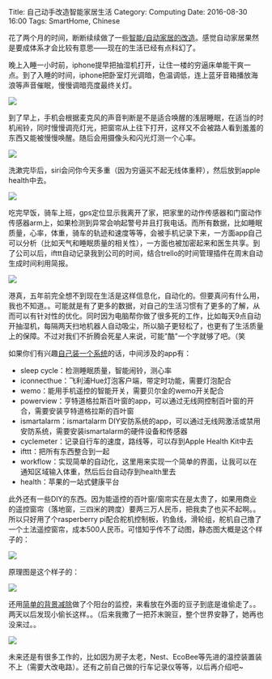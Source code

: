Title: 自己动手改造智能家居生活
Category: Computing
Date: 2016-08-30 16:00
Tags: SmartHome, Chinese

花了两个月的时间，断断续续做了一些[智能/自动家居的改造](/smart-home-lighting-control.html)。感觉自动家居果然是要成体系才会比较有意思——现在的生活已经有点科幻了。

晚上入睡一小时前，iphone提早把抽湿机打开，让住一楼的穷逼床单能干爽一点。到了入睡的时间，iphone把卧室灯光调暗，色温调低，连上蓝牙音箱播放海浪等声音催眠，慢慢调暗亮度最终关灯。

<img style="max-width: 640px" src="/images/smarthome_1.jpg" />

到了早上，手机会根据麦克风的声音判断是不是适合唤醒的浅层睡眠，在适当的时机闹铃，同时慢慢调亮灯光，把窗帘从上往下打开，这样又不会被路人看到羞羞的东西又能被慢慢唤醒。随后会用摄像头和闪光灯测一个心率。

<img style="max-width: 640px" src="/images/smarthome_2.jpg" />

洗漱完毕后，siri会问你今天多重（因为穷逼买不起无线体重秤），然后放到apple health中去。

<img style="max-width: 640px" src="/images/smarthome_3.jpg" />

吃完早饭，骑车上班，gps定位显示我离开了家，把家里的动作传感器和门窗动作传感器arm上，如果检测到异常会响起警号并且打我电话。而所有数据，比如睡眠质量，心率，体重，骑车的轨迹和速度等等，会被手机记录下来，一方面app自己可以分析（比如天气和睡眠质量的相关性），一方面也被加密起来和医生共享。到了公司以后，ifttt自动记录我到公司的时间，结合trello的时间管理插件在周末自动生成时间利用简报。

<img style="max-width: 640px" src="/images/smarthome_4.jpg" />

港真，五年前完全想不到现在生活是这样信息化，自动化的。但要真问有什么用，我也不知道。。可能就是有了更多的数据，对自己的生活习惯有了更多的了解，从而可以有针对性的优化。同时因为电脑帮你做了很多死的工作，比如每天9点自动开抽湿机，每隔两天扫地机器人自动吸尘，所以脑子更轻松了，也更有了生活质量上的保障。不过对我们不折腾会死星人来说，可能"酷"一个字就够了吧。（笑

如果你们有兴趣[自己装一个系统](/smart-home-air-quality.html)的话，中间涉及的app有：

* sleep cycle：检测睡眠质量，智能闹铃，测心率
* iconnecthue：飞利浦Hue灯泡客户端，带定时功能，需要灯泡配合
* wemo：能用手机遥控的智能开关，需要贝尔金的wemo开关配合
* powerview：亨特道格拉斯百叶窗的app，可以通过无线网控制百叶窗的开合，需要安装亨特道格拉斯的百叶窗
* ismartalarm：ismartalarm DIY安防系统的app，可以通过无线网激活或禁用安防系统，需要安装ismartalarm的硬件设备和传感器
* cyclemeter：记录自行车的速度，路线等，可以存到Apple Health Kit中去
* ifttt：把所有东西整合到一起
* workflow：实现简单的自动化，这里用来实现一个简单的界面，让我可以在通知区域输入体重，然后后台自动存到health里去
* health：苹果的一站式健康平台

此外还有一些DIY的东西。因为能遥控的百叶窗/窗帘实在是太贵了，如果用商业的遥控窗帘（落地窗，三四米的跨度）要两三万人民币，把我卖了也买不起啊。。所以只好用了个rasperberry pi配合舵机控制板，钓鱼线，滑轮组，舵机自己撸了一个土法遥控窗帘，成本500人民币。可惜知乎传不了动图，静态图大概是这个样子的：

<img style="max-width: 640px" src="/images/smarthome_5.jpg" />

原理图是这个样子的：

<img style="max-width: 640px" src="/images/smarthome_6.jpg" />

还用[简单的背景减除](/esp32-cam-1.html)做了个阳台的监控，来看放在外面的豆子到底是谁偷走了。。两天以后发现小偷长这样。。（后来我撒了一把芥末豌豆，整个世界安静了，她再也没来过。。

<img style="max-width: 640px" src="/images/smarthome_7.jpg" />

未来还是有很多工作的，比如因为房子太老，Nest、EcoBee等先进的温控装置装不上（需要大改电路）。还有之前自己做的行车记录仪等等，以后再介绍吧~